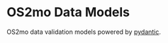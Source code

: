 <!--
SPDX-FileCopyrightText: 2021 Magenta ApS <https://magenta.dk>
SPDX-License-Identifier: MPL-2.0
-->


# OS2mo Data Models

OS2mo data validation models powered by [pydantic](https://github.com/samuelcolvin/pydantic/#pydantic).
<!--
## Getting Started

TODO: README section missing!

### Prerequisites


TODO: README section missing!

### Installing

TODO: README section missing!

## Running the tests

TODO: README section missing!

## Deployment

TODO: README section missing!

## Built With

TODO: README section missing!

## Authors

Magenta ApS <https://magenta.dk>

TODO: README section missing!

## License

This project uses REUSE (https://reuse.software) for licensing. See the
LICENCES folder for licenses used in the project.
-->
